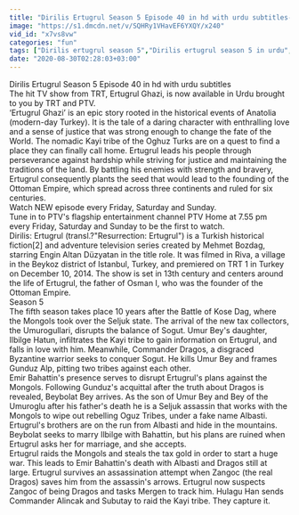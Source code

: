 ```yaml
---
title: "Dirilis Ertugrul Season 5 Episode 40 in hd with urdu subtitles-P1"
image: "https://s1.dmcdn.net/v/SQHRy1VHavEF6YXQY/x240"
vid_id: "x7vs8vw"
categories: "fun"
tags: ["Dirilis ertugrul season 5","Dirilis ertugrul season 5 in urdu","Dirilis ertugrul season 5 full in urdu"]
date: "2020-08-30T02:28:03+03:00"
---
```

Dirilis Ertugrul Season 5 Episode 40 in hd with urdu subtitles  <br>The hit TV show from TRT, Ertugrul Ghazi, is now available in Urdu brought to you by TRT and PTV.   <br>‘Ertugrul Ghazi’ is an epic story rooted in the historical events of Anatolia (modern-day Turkey). It is the tale of a daring character with enthralling love and a sense of justice that was strong enough to change the fate of the World. The nomadic Kayi tribe of the Oghuz Turks are on a quest to find a place they can finally call home. Ertugrul leads his people through perseverance against hardship while striving for justice and maintaining the traditions of the land. By battling his enemies with strength and bravery, Ertugrul consequently plants the seed that would lead to the founding of the Ottoman Empire, which spread across three continents and ruled for six centuries.  <br>Watch NEW episode every Friday, Saturday and Sunday.  <br>Tune in to PTV's flagship entertainment channel PTV Home at 7.55 pm every Friday, Saturday and Sunday to be the first to watch.  <br>Dirilis: Ertugrul (transl.?&quot;Resurrection: Ertugrul&quot;) is a Turkish historical fiction[2] and adventure television series created by Mehmet Bozdag, starring Engin Altan Düzyatan in the title role. It was filmed in Riva, a village in the Beykoz district of Istanbul, Turkey, and premiered on TRT 1 in Turkey on December 10, 2014. The show is set in 13th century and centers around the life of Ertugrul, the father of Osman I, who was the founder of the Ottoman Empire.  <br>Season 5  <br>The fifth season takes place 10 years after the Battle of Kose Dag, where the Mongols took over the Seljuk state. The arrival of the new tax collectors, the Umurogullari, disrupts the balance of Sogut. Umur Bey's daughter, Ilbilge Hatun, infiltrates the Kayi tribe to gain information on Ertugrul, and falls in love with him. Meanwhile, Commander Dragos, a disgraced Byzantine warrior seeks to conquer Sogut. He kills Umur Bey and frames Gunduz Alp, pitting two tribes against each other.  <br>Emir Bahattin's presence serves to disrupt Ertugrul's plans against the Mongols. Following Gunduz's acquittal after the truth about Dragos is revealed, Beybolat Bey arrives. As the son of Umur Bey and Bey of the Umuroglu after his father's death he is a Seljuk assassin that works with the Mongols to wipe out rebelling Oguz Tribes, under a fake name Albasti. Ertugrul's brothers are on the run from Albasti and hide in the mountains. Beybolat seeks to marry Ilbilge with Bahattin, but his plans are ruined when Ertugrul asks her for marriage, and she accepts.  <br>Ertugrul raids the Mongols and steals the tax gold in order to start a huge war. This leads to Emir Bahattin's death with Albasti and Dragos still at large. Ertugrul survives an assassination attempt when Zangoc (the real Dragos) saves him from the assassin's arrows. Ertugrul now suspects Zangoc of being Dragos and tasks Mergen to track him. Hulagu Han sends Commander Alincak and Subutay to raid the Kayi tribe. They capture it.
